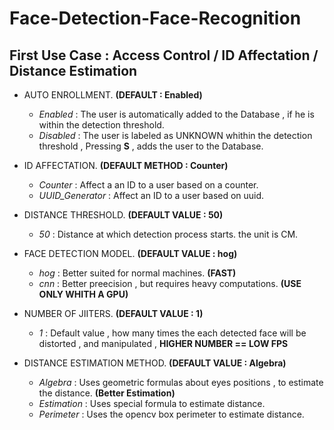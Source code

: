 # Face-Detection-Face-Recognition

## First Use Case : Access Control / ID Affectation / Distance Estimation

* AUTO ENROLLMENT.  **(DEFAULT : Enabled)**
  * *Enabled* : The user is automatically added to the Database , if he is within the detection threshold.
  * *Disabled* : The user is labeled as UNKNOWN whithin the detection threshold , Pressing **S** , adds the user to the Database.
      
* ID AFFECTATION.   **(DEFAULT METHOD : Counter)**
  * *Counter* : Affect a an ID to a user based on a counter.
  * *UUID_Generator* : Affect an ID to a user based on uuid.
      
* DISTANCE THRESHOLD.   **(DEFAULT VALUE : 50)**
  * *50* : Distance at which detection process starts. the unit is CM.
* FACE DETECTION MODEL.   **(DEFAULT VALUE : hog)**
  * *hog* : Better suited for normal machines. **(FAST)**
  * *cnn* : Better preecision , but requires heavy computations. **(USE ONLY WHITH A GPU)**
      
* NUMBER OF JIITERS.   **(DEFAULT VALUE : 1)**
  * *1* : Default value , how many times the each detected face will be distorted , and manipulated , **HIGHER NUMBER == LOW FPS**
      
* DISTANCE ESTIMATION METHOD.   **(DEFAULT VALUE : Algebra)**
  * *Algebra* : Uses geometric formulas about eyes positions , to estimate the distance. **(Better Estimation)**
  * *Estimation* : Uses special formula to estimate distance.
  * *Perimeter* : Uses the opencv box perimeter to estimate distance.


